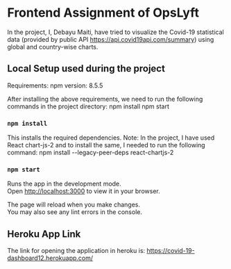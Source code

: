 # Frontend Assignment of OpsLyft

In the project, I, Debayu Maiti, have tried to visualize the Covid-19 statistical data (provided by public API https://api.covid19api.com/summary) using global and country-wise charts.


## Local Setup used during the project

Requirements:
npm version: 8.5.5

After installing the above requirements, we need to run the following commands in the project directory:
npm install 
npm start

### `npm install`
This installs the required dependencies.
Note: In the project, I have used React chart-js-2 and to install the same, I needed to run the following command: npm install --legacy-peer-deps react-chartjs-2

### `npm start`

Runs the app in the development mode.\
Open [http://localhost:3000](http://localhost:3000) to view it in your browser.

The page will reload when you make changes.\
You may also see any lint errors in the console.

## Heroku App Link 

The link for opening the application in heroku is: https://covid-19-dashboard12.herokuapp.com/ 